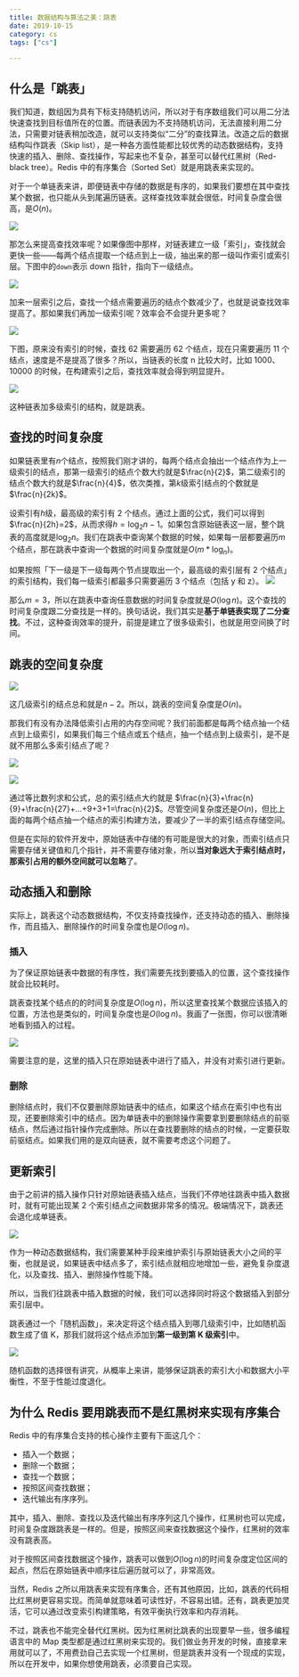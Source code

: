 ```yaml
---
title: 数据结构与算法之美：跳表
date: 2019-10-15
category: cs
tags: ["cs"]

---
```


## 什么是「跳表」

我们知道，数组因为具有下标支持随机访问，所以对于有序数组我们可以用二分法快速查找到目标值所在的位置。而链表因为不支持随机访问，无法直接利用二分法，只需要对链表稍加改造，就可以支持类似“二分”的查找算法。改造之后的数据结构叫作跳表（Skip list），是一种各方面性能都比较优秀的动态数据结构，支持快速的插入、删除、查找操作，写起来也不复杂，甚至可以替代红黑树（Red-black tree）。Redis 中的有序集合（Sorted Set）就是用跳表来实现的。

对于一个单链表来讲，即便链表中存储的数据是有序的，如果我们要想在其中查找某个数据，也只能从头到尾遍历链表。这样查找效率就会很低，时间复杂度会很高，是$O(n)$。

![](https://pic.rhinoc.top/mweb/15711107978950.jpg)

那怎么来提高查找效率呢？如果像图中那样，对链表建立一级「索引」，查找就会更快一些——每两个结点提取一个结点到上一级，抽出来的那一级叫作索引或索引层。下图中的`down`表示 down 指针，指向下一级结点。

![](https://pic.rhinoc.top/mweb/15711108262061.jpg)

加来一层索引之后，查找一个结点需要遍历的结点个数减少了，也就是说查找效率提高了。那如果我们再加一级索引呢？效率会不会提升更多呢？

![](https://pic.rhinoc.top/mweb/15711108636456.jpg)

下图，原来没有索引的时候，查找 62 需要遍历 62 个结点，现在只需要遍历 11 个结点，速度是不是提高了很多？所以，当链表的长度 n 比较大时，比如 1000、10000 的时候，在构建索引之后，查找效率就会得到明显提升。

![](https://pic.rhinoc.top/mweb/15711108760015.jpg)

这种链表加多级索引的结构，就是跳表。

## 查找的时间复杂度

如果链表里有$n$个结点，按照我们刚才讲的，每两个结点会抽出一个结点作为上一级索引的结点，那第一级索引的结点个数大约就是$\frac{n}{2}$，第二级索引的结点个数大约就是$\frac{n}{4}$，依次类推，第$k$级索引结点的个数就是$\frac{n}{2k}$。

设索引有$h$级，最高级的索引有 2 个结点。通过上面的公式，我们可以得到$\frac{n}{2h}=2$，从而求得$h=\log_2n-1$。如果包含原始链表这一层，整个跳表的高度就是$\log_2n$。我们在跳表中查询某个数据的时候，如果每一层都要遍历$m$个结点，那在跳表中查询一个数据的时间复杂度就是$O(m*\log_n)$。

如果按照「下一级是下一级每两个节点提取出一个，最高级的索引层有 2 个结点」的索引结构，我们每一级索引都最多只需要遍历 3 个结点（包括 y 和 z）。
![](https://pic.rhinoc.top/mweb/15711111663717.jpg)

那么$m=3$，所以在跳表中查询任意数据的时间复杂度就是$O(\log n)$。这个查找的时间复杂度跟二分查找是一样的。换句话说，我们其实是**基于单链表实现了二分查找**。不过，这种查询效率的提升，前提是建立了很多级索引，也就是用空间换了时间。

## 跳表的空间复杂度

![](https://pic.rhinoc.top/mweb/15711113880617.jpg)

这几级索引的结点总和就是$n-2$。所以，跳表的空间复杂度是$O(n)$。

那我们有没有办法降低索引占用的内存空间呢？我们前面都是每两个结点抽一个结点到上级索引，如果我们每三个结点或五个结点，抽一个结点到上级索引，是不是就不用那么多索引结点了呢？

![](https://pic.rhinoc.top/mweb/15711114803877.jpg)

![](https://pic.rhinoc.top/mweb/15711114896161.jpg)

通过等比数列求和公式，总的索引结点大约就是 $\frac{n}{3}+\frac{n}{9}+\frac{n}{27}+…+9+3+1=\frac{n}{2}$。尽管空间复杂度还是$O(n)$，但比上面的每两个结点抽一个结点的索引构建方法，要减少了一半的索引结点存储空间。

但是在实际的软件开发中，原始链表中存储的有可能是很大的对象，而索引结点只需要存储关键值和几个指针，并不需要存储对象，所以**当对象远大于索引结点时，那索引占用的额外空间就可以忽略**了。

## 动态插入和删除

实际上，跳表这个动态数据结构，不仅支持查找操作，还支持动态的插入、删除操作，而且插入、删除操作的时间复杂度也是$O(\log n)$。

### 插入

为了保证原始链表中数据的有序性，我们需要先找到要插入的位置，这个查找操作就会比较耗时。

跳表查找某个结点的的时间复杂度是$O(\log n)$，所以这里查找某个数据应该插入的位置，方法也是类似的，时间复杂度也是$O(\log n)$。我画了一张图，你可以很清晰地看到插入的过程。

![](https://pic.rhinoc.top/mweb/15711117277661.jpg)

需要注意的是，这里的插入只在原始链表中进行了插入，并没有对索引进行更新。

### 删除

删除结点时，我们不仅要删除原始链表中的结点，如果这个结点在索引中也有出现，还要删除索引中的结点。因为单链表中的删除操作需要拿到要删除结点的前驱结点，然后通过指针操作完成删除。所以在查找要删除的结点的时候，一定要获取前驱结点。如果我们用的是双向链表，就不需要考虑这个问题了。

## 更新索引

由于之前讲的插入操作只针对原始链表插入结点，当我们不停地往跳表中插入数据时，就有可能出现某 2 个索引结点之间数据非常多的情况。极端情况下，跳表还会退化成单链表。

![](https://pic.rhinoc.top/mweb/15711118245885.jpg)

作为一种动态数据结构，我们需要某种手段来维护索引与原始链表大小之间的平衡，也就是说，如果链表中结点多了，索引结点就相应地增加一些，避免复杂度退化，以及查找、插入、删除操作性能下降。

所以，当我们往跳表中插入数据的时候，我们可以选择同时将这个数据插入到部分索引层中。

跳表通过一个「随机函数」，来决定将这个结点插入到哪几级索引中，比如随机函数生成了值 K，那我们就将这个结点添加到**第一级到第 K 级索引**中。

![](https://pic.rhinoc.top/mweb/15711118880114.jpg)

随机函数的选择很有讲究，从概率上来讲，能够保证跳表的索引大小和数据大小平衡性，不至于性能过度退化。

## 为什么 Redis 要用跳表而不是红黑树来实现有序集合

Redis 中的有序集合支持的核心操作主要有下面这几个：

- 插入一个数据；
- 删除一个数据；
- 查找一个数据；
- 按照区间查找数据；
- 迭代输出有序序列。

其中，插入、删除、查找以及迭代输出有序序列这几个操作，红黑树也可以完成，时间复杂度跟跳表是一样的。但是，按照区间来查找数据这个操作，红黑树的效率没有跳表高。

对于按照区间查找数据这个操作，跳表可以做到$O(\log n)$的时间复杂度定位区间的起点，然后在原始链表中顺序往后遍历就可以了，非常高效。

当然，Redis 之所以用跳表来实现有序集合，还有其他原因，比如，跳表的代码相比红黑树更容易实现。而简单就意味着可读性好，不容易出错。还有，跳表更加灵活，它可以通过改变索引构建策略，有效平衡执行效率和内存消耗。

不过，跳表也不能完全替代红黑树。因为红黑树比跳表的出现要早一些，很多编程语言中的 Map 类型都是通过红黑树来实现的。我们做业务开发的时候，直接拿来用就可以了，不用费劲自己去实现一个红黑树，但是跳表并没有一个现成的实现，所以在开发中，如果你想使用跳表，必须要自己实现。

